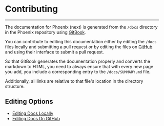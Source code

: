 # Contributing
***

The documentation for Phoenix (next) is generated from the `/docs` directory in the Phoenix repository using [GitBook](https://www.gitbook.com/).

You can contribute to editing this documentation either by editing the `/docs` files locally and submitting a pull request or by editing the files on [GitHub](https://github.com/) and using their interface to submit a pull request.

So that GitBook generates the documentation properly and converts the markdown to HTML, you need to always ensure that with every new page you add, you include a corresponding entry to the `/docs/SUMMARY.md` file.

Additionally, all links are relative to that file's location in the directory structure.

## Editing Options
- [Editing Docs Locally](editing-docs-locally.md)
- [Editing Docs On GitHub](editing-docs-on-github.md)
